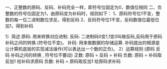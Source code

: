 一、正整数的原码、反码、补码完全一样，即符号位固定为0，数值位相同
二、负整数的符号位固定为1，由原码变为补码时，规则如下：
      1、原码符号位1不变，整数的每一位二进制数位求反，得到反码
      2、反码符号位1不变，反码数值位最低位加1，得到补码

1）简述
原码: 用来转换对应进制.
反码: 二进制码0变1,1变0叫做反码,反码用于原码补码之间的转换.(符号位不变)。
补码: 用来做数据的存储运算. 补码提出的根源是让计算机底层的实现减法操作(可以表达出一个数的正负)。
2）运算规则
(原码 反码 补码之间的转换 , 符号位不要动)
正数: 原码 = 反码 = 补码
负数: 原码 = 补码取反加1   给补码求原码
负数: 补码 = 原码取反加1   给原码求补码